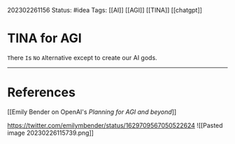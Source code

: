 202302261156
Status: #idea
Tags: [[AI]] [[AGI]] [[TINA]] [[chatgpt]]

# TINA for AGI


`T`here `I`s `N`o `A`lternative except to create our AI gods.




---
# References

[[Emily Bender on OpenAI's _Planning for AGI and beyond_]]

https://twitter.com/emilymbender/status/1629709567050522624
![[Pasted image 20230226115739.png]]